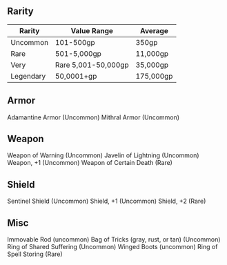 ## Rarity

| Rarity    |  Value Range        | Average   |
| --------- | ------------------- | --------- |
| Uncommon  | 101-500gp           | 350gp     |
| Rare      | 501-5,000gp         | 11,000gp  |
| Very      | Rare 5,001-50,000gp | 35,000gp  |
| Legendary | 50,0001+gp          | 175,000gp |

## Armor

Adamantine Armor (Uncommon)
Mithral Armor (Uncommon)

## Weapon

Weapon of Warning (Uncommon)
Javelin of Lightning (Uncommon)
Weapon, +1 (Uncommon)
Weapon of Certain Death (Rare)

## Shield

Sentinel Shield (Uncommon)
Shield, +1 (Uncommon)
Shield, +2 (Rare)

## Misc

Immovable Rod (uncommon)
Bag of Tricks (gray, rust, or tan) (Uncommon)
Ring of Shared Suffering (Uncommon)
Winged Boots (uncommon)
Ring of Spell Storing (Rare)